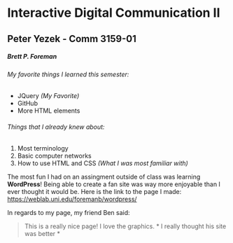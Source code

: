 # Interactive Digital Communication II </h1>

## Peter Yezek - Comm 3159-01 </h2>

##### Brett P. Foreman </h5>

###### My favorite things I learned this semester: </h6>
* JQuery *(My Favorite)*
* GitHub
* More HTML elements
###### Things that I already knew about: </h6>
1. Most terminology
2. Basic computer networks
3. How to use HTML and CSS *(What I was most familiar with)*

  The most fun I had on an assingment outside of class was learning **WordPress**!
Being able to create a fan site was way more enjoyable than I ever thought it would be. Here is the link to the page I made: https://weblab.uni.edu/foremanb/wordpress/

In regards to my page, my friend Ben said:
>This is a really nice page! I love the graphics.
\* I really thought his site was better \*

